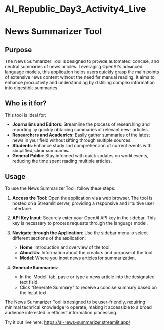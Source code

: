 ﻿# AI_Republic_Day3_Activity4_Live

# News Summarizer Tool

## Purpose

The News Summarizer Tool is designed to provide automated, concise, and neutral summaries of news articles. Leveraging OpenAI's advanced language models, this application helps users quickly grasp the main points of extensive news content without the need for manual reading. It aims to enhance productivity and understanding by distilling complex information into digestible summaries.

## Who is it for?

This tool is ideal for:

- **Journalists and Editors**: Streamline the process of researching and reporting by quickly obtaining summaries of relevant news articles.
- **Researchers and Academics**: Easily gather summaries of the latest news in your field without sifting through multiple sources.
- **Students**: Enhance study and comprehension of current events with simplified, clear summaries.
- **General Public**: Stay informed with quick updates on world events, reducing the time spent reading multiple articles.

## Usage

To use the News Summarizer Tool, follow these steps:

1. **Access the Tool**: Open the application via a web browser. The tool is hosted on a Streamlit server, providing a responsive and intuitive user interface.

2. **API Key Input**: Securely enter your OpenAI API key in the sidebar. This key is necessary to process requests through the language model.

3. **Navigate through the Application**: Use the sidebar menu to select different sections of the application:
   - **Home**: Introduction and overview of the tool.
   - **About Us**: Information about the creators and purpose of the tool.
   - **Model**: Where you input news articles for summarization.

4. **Generate Summaries**:
   - In the 'Model' tab, paste or type a news article into the designated text field.
   - Click "Generate Summary" to receive a concise summary based on the input text.

The News Summarizer Tool is designed to be user-friendly, requiring minimal technical knowledge to operate, making it accessible to a broad audience interested in efficient information processing.

Try it out live here: https://ai-news-summarizer.streamlit.app/
